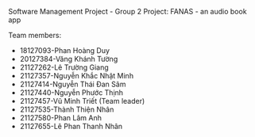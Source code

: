 Software Management Project - Group 2
Project: FANAS - an audio book app

Team members:

* 18127093-Phan Hoàng Duy
* 20127384-Văng Khánh Tường
* 21127262-Lê Trường Giang
* 21127357-Nguyễn Khắc Nhật Minh
* 21127414-Nguyễn Thái Đan Sâm
* 21127440-Nguyễn Phước Thịnh
* 21127457-Vũ Minh Triết (Team leader)
* 21127535-Thành Thiện Nhân
* 21127580-Phan Lâm Anh
* 21127655-Lê Phan Thanh Nhân
